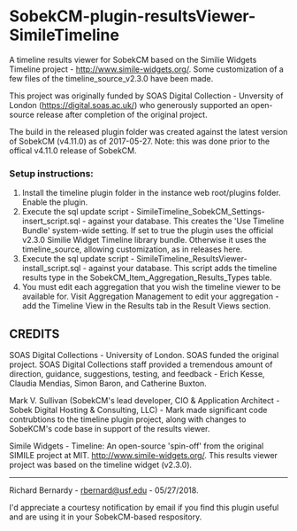 # SobekCM-plugin-resultsViewer-SimileTimeline
A timeline results viewer for SobekCM based on the Similie Widgets Timeline project - http://www.simile-widgets.org/. Some customization of a few files of the timeline_source_v2.3.0 have been made.

This project was originally funded by SOAS Digital Collection - Unversity of London (https://digital.soas.ac.uk/) who generously supported an open-source release after completion of the original project.

The build in the released plugin folder was created against the latest version of SobekCM (v4.11.0) as of 2017-05-27. Note: this was done prior to the offical v4.11.0 release of SobekCM.

<h3>Setup instructions:</h3>

<ol>
  <li>Install the timeline plugin folder in the instance web root/plugins folder. Enable the plugin.</li>
  <li>Execute the sql update script - SimileTimeline_SobekCM_Settings-insert_script.sql - against your database. This creates the 'Use Timeline Bundle' system-wide setting. If set to true the plugin uses the official v2.3.0 Similie Widget Timeline library bundle. Otherwise it uses the timeline_source, allowing customization, as in releases here.</li>
  <li>Execute the sql update script - SimileTimeline_ResultsViewer-install_script.sql - against your database. This script adds the timeline results type in the SobekCM_Item_Aggregation_Results_Types table.</li>
  <li>You must edit each aggregation that you wish the timeline viewer to be available for. Visit Aggregation Management to edit your aggregation - add the Timeline View in the Results tab in the Result Views section.</li>
  </ol>

<h2>CREDITS</h2>

SOAS Digital Collections - University of London. SOAS funded the original project. SOAS Digital Collections staff provided a tremendous amount of direction, guidance, suggestions, testing, and feedback - Erich Kesse, Claudia Mendias, Simon Baron, and Catherine Buxton.

Mark V. Sullivan (SobekCM's lead developer, CIO & Application Architect - Sobek Digital Hosting & Consulting, LLC) - Mark made significant code contrubtions to the timeline plugin project, along with changes to SobeKCM's code base in support of the results viewer.

Simile Widgets - Timeline: An open-source 'spin-off' from the original SIMILE project at MIT. http://www.simile-widgets.org/. This results viewer project was based on the timeline widget (v2.3.0).

<hr/>

Richard Bernardy - rbernard@usf.edu - 05/27/2018.

I'd appreciate a courtesy notification by email if you find this plugin useful and are using it in your SobekCM-based respository.
